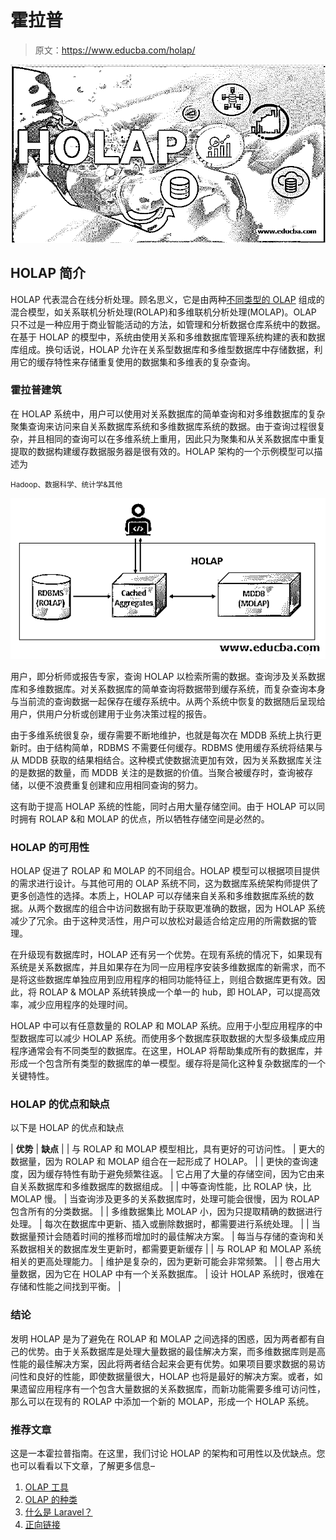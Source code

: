 # 霍拉普

> 原文：<https://www.educba.com/holap/>

![HOLAP](img/aa8c630abb509a9e5d337ce885b4ac66.png)



## HOLAP 简介

HOLAP 代表混合在线分析处理。顾名思义，它是由两种[不同类型的 OLAP](https://www.educba.com/types-of-olap/) 组成的混合模型，如关系联机分析处理(ROLAP)和多维联机分析处理(MOLAP)。OLAP 只不过是一种应用于商业智能活动的方法，如管理和分析数据仓库系统中的数据。在基于 HOLAP 的模型中，系统由使用关系和多维数据库管理系统构建的表和数据库组成。换句话说，HOLAP 允许在关系型数据库和多维型数据库中存储数据，利用它的缓存特性来存储重复使用的数据集和多维表的复杂查询。

### 霍拉普建筑

在 HOLAP 系统中，用户可以使用对关系数据库的简单查询和对多维数据库的复杂聚集查询来访问来自关系数据库系统和多维数据库系统的数据。由于查询过程很复杂，并且相同的查询可以在多维系统上重用，因此只为聚集和从关系数据库中重复提取的数据构建缓存数据服务器是很有效的。HOLAP 架构的一个示例模型可以描述为

<small>Hadoop、数据科学、统计学&其他</small>

![HOLAP Architecture](img/0830384646da9376872c718afac6182e.png)



用户，即分析师或报告专家，查询 HOLAP 以检索所需的数据。查询涉及关系数据库和多维数据库。对关系数据库的简单查询将数据带到缓存系统，而复杂查询本身与当前流的查询数据一起保存在缓存系统中。从两个系统中恢复的数据随后呈现给用户，供用户分析或创建用于业务决策过程的报告。

由于多维系统很复杂，缓存需要不断地维护，也就是每次在 MDDB 系统上执行更新时。由于结构简单，RDBMS 不需要任何缓存。RDBMS 使用缓存系统将结果与从 MDDB 获取的结果相结合。这种模式使数据流更加有效，因为关系数据库关注的是数据的数量，而 MDDB 关注的是数据的价值。当聚合被缓存时，查询被存储，以便不浪费重复创建和应用相同查询的努力。

这有助于提高 HOLAP 系统的性能，同时占用大量存储空间。由于 HOLAP 可以同时拥有 ROLAP &和 MOLAP 的优点，所以牺牲存储空间是必然的。

### HOLAP 的可用性

HOLAP 促进了 ROLAP 和 MOLAP 的不同组合。HOLAP 模型可以根据项目提供的需求进行设计。与其他可用的 OLAP 系统不同，这为数据库系统架构师提供了更多创造性的选择。本质上，HOLAP 可以存储来自关系和多维数据库系统的数据。从两个数据库的组合中访问数据有助于获取更准确的数据，因为 HOLAP 系统减少了冗余。由于这种灵活性，用户可以放松对最适合给定应用的所需数据的管理。

在升级现有数据库时，HOLAP 还有另一个优势。在现有系统的情况下，如果现有系统是关系数据库，并且如果存在为同一应用程序安装多维数据库的新需求，而不是将这些数据库单独应用到应用程序的相同功能特征上，则组合数据库更有效。因此，将 ROLAP & MOLAP 系统转换成一个单一的 hub，即 HOLAP，可以提高效率，减少应用程序的处理时间。

HOLAP 中可以有任意数量的 ROLAP 和 MOLAP 系统。应用于小型应用程序的中型数据库可以减少 HOLAP 系统。而使用多个数据库获取数据的大型多级集成应用程序通常会有不同类型的数据库。在这里，HOLAP 将帮助集成所有的数据库，并形成一个包含所有类型的数据库的单一模型。缓存将是简化这种复杂数据库的一个关键特性。

### HOLAP 的优点和缺点

以下是 HOLAP 的优点和缺点

| **优势** | **缺点** |
| 与 ROLAP 和 MOLAP 模型相比，具有更好的可访问性。 | 更大的数据量，因为 ROLAP 和 MOLAP 组合在一起形成了 HOLAP。 |
| 更快的查询速度，因为缓存特性有助于避免频繁往返。 | 它占用了大量的存储空间，因为它由来自关系数据库和多维数据库的数据组成。 |
| 中等查询性能，比 ROLAP 快，比 MOLAP 慢。 | 当查询涉及更多的关系数据库时，处理可能会很慢，因为 ROLAP 包含所有的分类数据。 |
| 多维数据集比 MOLAP 小，因为只提取精确的数据进行处理。 | 每次在数据库中更新、插入或删除数据时，都需要进行系统处理。 |
| 当数据量预计会随着时间的推移而增加时的最佳解决方案。 | 每当与存储的查询和关系数据相关的数据库发生更新时，都需要更新缓存 |
| 与 ROLAP 和 MOLAP 系统相关的更高处理能力。 | 维护是复杂的，因为更新可能会非常频繁。 |
| 卷占用大量数据，因为它在 HOLAP 中有一个关系数据库。 | 设计 HOLAP 系统时，很难在存储和性能之间找到平衡。 |

### 结论

发明 HOLAP 是为了避免在 ROLAP 和 MOLAP 之间选择的困惑，因为两者都有自己的优势。由于关系数据库是处理大量数据的最佳解决方案，而多维数据库则是高性能的最佳解决方案，因此将两者结合起来会更有优势。如果项目要求数据的易访问性和良好的性能，即使数据量很大，HOLAP 也将是最好的解决方案。或者，如果遗留应用程序有一个包含大量数据的关系数据库，而新功能需要多维可访问性，那么可以在现有的 ROLAP 中添加一个新的 MOLAP，形成一个 HOLAP 系统。

### 推荐文章

这是一本霍拉普指南。在这里，我们讨论 HOLAP 的架构和可用性以及优缺点。您也可以看看以下文章，了解更多信息–

1.  [OLAP 工具](https://www.educba.com/olap-tools/)
2.  [OLAP 的种类](https://www.educba.com/types-of-olap/)
3.  [什么是 Laravel？](https://www.educba.com/what-is-laravel/)
4.  [正向链接](https://www.educba.com/forward-chaining/)





